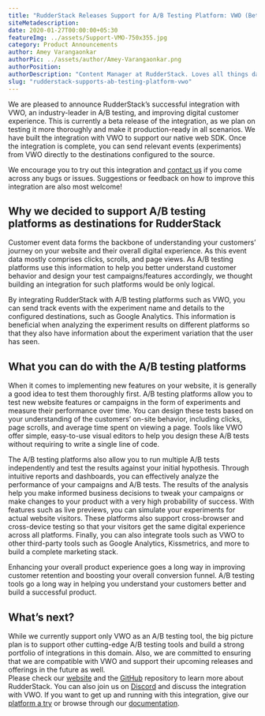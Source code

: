 ```yaml
---
title: "RudderStack Releases Support for A/B Testing Platform: VWO (Beta)"
siteMetadescription:
date: 2020-01-27T00:00:00+05:30
featureImg: ../assets/Support-VMO-750x355.jpg
category: Product Announcements
author: Amey Varangaonkar
authorPic: ../assets/author/Amey-Varangaonkar.png
authorPosition: 
authorDescription: "Content Manager at RudderStack. Loves all things data. Manchester United, music, and sci-fi fan, among other things."
slug: "rudderstack-supports-ab-testing-platform-vwo"
---
```

We are pleased to announce RudderStack’s successful integration with VWO, an industry-leader in A/B testing, and improving digital customer experience. This is currently a beta release of the integration, as we plan on testing it more thoroughly and make it production-ready in all scenarios. We have built the integration with VWO to support our native web SDK. Once the integration is complete, you can send relevant events (experiments) from VWO directly to the destinations configured to the source.  

We encourage you to try out this integration and [contact us](https://rudderstack.com/contact/) if you come across any bugs or issues. Suggestions or feedback on how to improve this integration are also most welcome!  

**Why we decided to support A/B testing platforms as destinations for RudderStack**
-----------------------------------------------------------------------------------

Customer event data forms the backbone of understanding your customers’ journey on your website and their overall digital experience. As this event data mostly comprises clicks, scrolls, and page views. As A/B testing platforms use this information to help you better understand customer behavior and design your test campaigns/features accordingly, we thought building an integration for such platforms would be only logical.  

By integrating RudderStack with A/B testing platforms such as VWO, you can send track events with the experiment name and details to the configured destinations, such as Google Analytics. This information is beneficial when analyzing the experiment results on different platforms so that they also have information about the experiment variation that the user has seen.  

**What you can do with the A/B testing platforms**
--------------------------------------------------

When it comes to implementing new features on your website, it is generally a good idea to test them thoroughly first. A/B testing platforms allow you to test new website features or campaigns in the form of experiments and measure their performance over time. You can design these tests based on your understanding of the customers’ on-site behavior, including clicks, page scrolls, and average time spent on viewing a page. Tools like VWO offer simple, easy-to-use visual editors to help you design these A/B tests without requiring to write a single line of code.  

The A/B testing platforms also allow you to run multiple A/B tests independently and test the results against your initial hypothesis. Through intuitive reports and dashboards, you can effectively analyze the performance of your campaigns and A/B tests. The results of the analysis help you make informed business decisions to tweak your campaigns or make changes to your product with a very high probability of success. With features such as live previews, you can simulate your experiments for actual website visitors. These platforms also support cross-browser and cross-device testing so that your visitors get the same digital experience across all platforms. Finally, you can also integrate tools such as VWO to other third-party tools such as Google Analytics, Kissmetrics, and more to build a complete marketing stack.  

Enhancing your overall product experience goes a long way in improving customer retention and boosting your overall conversion funnel. A/B testing tools go a long way in helping you understand your customers better and build a successful product.  

**What’s next?**
----------------

While we currently support only VWO as an A/B testing tool, the big picture plan is to support other cutting-edge A/B testing tools and build a strong portfolio of integrations in this domain. Also, we are committed to ensuring that we are compatible with VWO and support their upcoming releases and offerings in the future as well.  
Please check our [website](https://rudderstack.com/) and the [GitHub](https://github.com/rudderlabs/rudder-server) repository to learn more about RudderStack. You can also join us on [Discord](https://discordapp.com/invite/xNEdEGw) and discuss the integration with VWO. If you want to get up and running with this integration, give our [platform a try](https://app.rudderlabs.com/signup) or browse through our [documentation](https://docs.rudderstack.com/destinations).